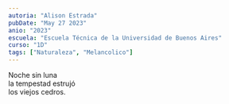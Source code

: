 ```yaml
---
autoria: "Alison Estrada"
pubDate: "May 27 2023"
anio: "2023"
escuela: "Escuela Técnica de la Universidad de Buenos Aires"
curso: "1D"
tags: ["Naturaleza", "Melancolico"]
---
```


Noche sin luna\
la tempestad estrujó\
los viejos cedros.
